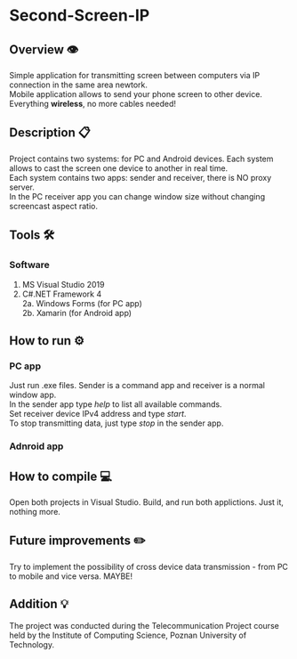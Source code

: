 # Second-Screen-IP

## Overview 👁️
Simple application for transmitting screen between computers via IP connection in the same area newtork.  
Mobile application allows to send your phone screen to other device.  
Everything <b>wireless</b>, no more cables needed! 

## Description 📋
Project contains two systems: for PC and Android devices. Each system allows to cast the screen one device to another in real time.   
Each system contains two apps: sender and receiver, there is NO proxy server.   
In the PC receiver app you can change window size without changing screencast aspect ratio. 

## Tools 🛠️
### Software
1. MS Visual Studio 2019  
2. C#.NET Framework 4  
2a. Windows Forms (for PC app)  
2b. Xamarin (for Android app)  

## How to run ⚙️
### PC app
Just run .exe files. Sender is a command app and receiver is a normal window app.  
In the sender app type <i>help</i> to list all available commands.  
Set receiver device IPv4 address and type <i>start</i>.  
To stop transmitting data, just type <i>stop</i> in the sender app.

### Adnroid app

## How to compile 💻
Open both projects in Visual Studio. Build, and run both applictions. Just it, nothing more. 

## Future improvements ✏️
Try to implement the possibility of cross device data transmission - from PC to mobile and vice versa. MAYBE!

## Addition 💡
The project was conducted during the Telecommunication Project course held by the Institute of Computing Science, Poznan University of Technology.
